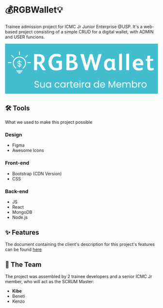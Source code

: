 
# 💰RGBWallet💡
Trainee admission project for ICMC Jr Junior Enterprise @USP.  It's a web-based project consisting of a simple CRUD for a digital wallet, with ADMIN and USER funcions.

<center> 
      <img src="web/public/logo.png" alt="RGBWallet logo"/>
</center> 


## 🛠️ Tools
What we used to make this project possible

### Design
* Figma
* Awesome Icons

### Front-end
* Bootstrap (CDN Version)
* CSS

### Back-end
* JS
* React
* MongoDB
* Node.js

## ✨ Features 
The document containing the client's description for this project's features can be found [here](https://drive.google.com/file/d/1W3Xj5Vy73h6mo37CGoguPnMa-BOt-mNl/view?usp=sharing)

## 👥 The Team
The project was assembled by 2 trainee developers and a senior ICMC Jr member, who will act as the SCRUM Master:

* **Kibe**
* Beneti
* Kenzo
